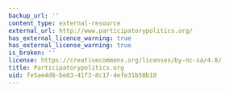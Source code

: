 ```yaml
---
backup_url: ''
content_type: external-resource
external_url: http://www.participatorypolitics.org/
has_external_licence_warning: true
has_external_license_warning: true
is_broken: ''
license: https://creativecommons.org/licenses/by-nc-sa/4.0/
title: Participatorypolitics.org
uid: fe5ae4d6-be83-41f3-8c17-4efe31b58b10
---
```

